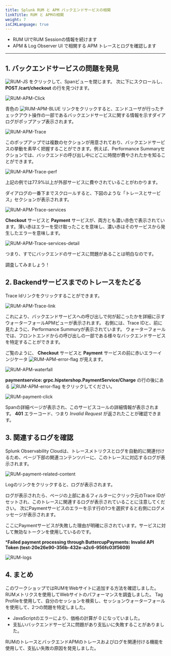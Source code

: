 ```yaml
---
title: Splunk RUM と APM バックエンドサービスの相関
linkTitle: RUM と APMの相関
weight: 7
isCJKLanguage: true
---
```


* RUM UIでRUM Sessionの情報を続けます
* APM & Log Observer UI で相関する APM トレースとログを確認します

---

## 1. バックエンドサービスの問題を発見

![RUM-JS](../../images/RUM-JS-Error.png) をクリックして、Spanビューを閉じます。
次に下にスクロールし、 **POST /cart/checkout** の行を見つけます。

![RUM-APM-Click](../../images/RUM-APM-Click.png)

青色の ![RUM-APM-BLUE](../../images/RUM-APM.png) リンクをクリックすると、エンドユーザが行ったチェックアウト操作の一部であるバックエンドサービスに関する情報を示すダイアログがポップアップ表示されます。

![RUM-APM-Trace](../../images/RUM-Trace.png)

このポップアップでは複数のセクションが用意されており、バックエンドサービスの挙動を素早く把握することができます。例えば、Performance Summaryセクションでは、バックエンドの呼び出し中にどこに時間が費やされたかを知ることができます。

![RUM-APM-Trace-perf](../../images/RUM-Trace-Performance.png)

上記の例では77.9%以上が外部サービスに費やされていることがわかります。

ダイアログの一番下までスクロールすると、下図のような「トレースとサービス」セクションが表示されます。

![RUM-APM-Trace-services](../../images/RUM-Trace-Services.png)

**Checkout** サービスと **Payment** サービスが、両方とも濃い赤色で表示されています。薄い赤はエラーを受け取ったことを意味し、濃い赤はそのサービスから発生したエラーを意味します。


![RUM-APM-Trace-services-detail](../../images/RUM-Trace-Services-Detail.png)

つまり、すでにバックエンドのサービスに問題があることは明白なのです。

調査してみましょう！

## 2.  Backendサービスまでのトレースをたどる

Trace Idリンクをクリックすることができます。

![RUM-APM-Trace-link](../../images/RUM-Trace-url.png)

これにより、バックエンドサービスへの呼び出しで何が起こったかを詳細に示すウォーターフォールAPMビューが表示されます。
右側には、Trace IDと、前に見たように、Performance Summuryが表示されています。
ウォーターフォールでは、フロントエンドからの呼び出しの一部である様々なバックエンドサービスを特定することができます。


ご覧のように、 **Checkout** サービスと **Payment** サービスの前に赤いエラーインジケータ  ![RUM-APM-error-flag](../../images/APM_Error_Flag.png) が見えます。

![RUM-APM-waterfall](../../images/RUM-APM-Waterfall.png)

**paymentservice: grpc.hipstershop.PaymentService/Charge** の行の後にある ![RUM-APM-error-flag](../../images/APM_Error_Flag.png) をクリックしてください。

![RUM-payment-click](../../images/payment-click.png)

Spanの詳細ページが表示され、このサービスコールの詳細情報が表示されます。
**401** エラーコード、つまり *Invalid Request* が返されたことが確認できます。

## 3.  関連するログを確認

Splunk Observability Cloudは、トレースメトリクスとログを自動的に関連付けるため、ページ下部の関連コンテンツバーに、このトレースに対応するログが表示されます。

![RUM-payment-related-content](../../images/log-corelation.png)

Logのリンクをクリックすると、ログが表示されます。

ログが表示されたら、ページの上部にあるフィルターにクリック元のTrace IDがセットされ、このトレースに関連するログが表示されていることに注意してください。
次にPaymentサービスのエラーを示す行の1つを選択すると右側にログメッセージが表示されます。

ここにPaymentサービスが失敗した理由が明確に示されています。サービスに対して無効なトークンを使用しているのです。 

***Failed payment processing through ButtercupPayments: Invalid API Token (test-20e26e90-356b-432e-a2c6-956fc03f5609)**

![RUM-logs](../../images/RUM-LogObserver.png)

## 4. まとめ

このワークショップではRUMをWebサイトに追加する方法を確認しました。
RUMメトリクスを使用してWebサイトのパフォーマンスを調査しました。
Tag Profileを使用して、自分のセッションを検索し、セッションウォーターフォールを使用して、2つの問題を特定しました。

* JavaScriptのエラーにより、価格の計算が 0 になっていました。
* 支払いバックエンドサービスに問題があり支払いに失敗することがありました。

RUMのトレースとバックエンドAPMのトレースおよびログを関連付ける機能を使用して、支払い失敗の原因を発見しました。
